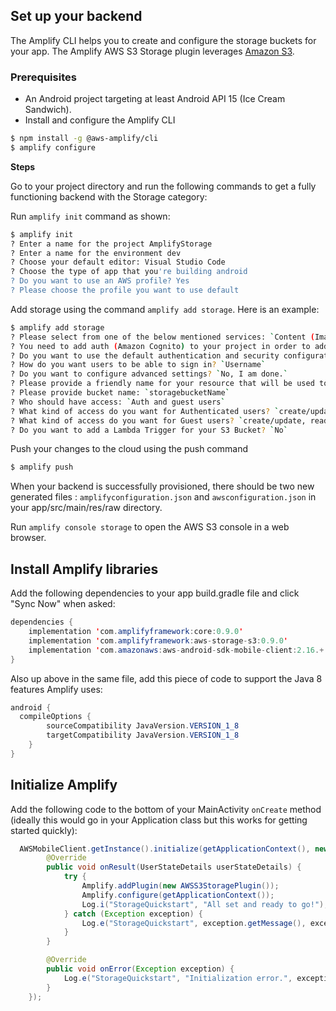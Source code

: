 ## Set up your backend

The Amplify CLI helps you to create and configure the storage buckets for your app. The Amplify AWS S3 Storage plugin leverages [Amazon S3](https://aws.amazon.com/s3).

### Prerequisites
* An Android project targeting at least Android API 15 (Ice Cream Sandwich).
* Install and configure the Amplify CLI

```bash
$ npm install -g @aws-amplify/cli
$ amplify configure
```

**Steps**

Go to your project directory and run the following commands to get a fully functioning backend with the Storage category:

Run `amplify init` command as shown:

```bash
$ amplify init
? Enter a name for the project AmplifyStorage
? Enter a name for the environment dev
? Choose your default editor: Visual Studio Code
? Choose the type of app that you're building android
? Do you want to use an AWS profile? Yes
? Please choose the profile you want to use default
```

Add storage using the command `amplify add storage`. Here is an example:

```bash
$ amplify add storage
? Please select from one of the below mentioned services: `Content (Images, audio, video, etc.)`
? You need to add auth (Amazon Cognito) to your project in order to add storage for user files. Do you want to add auth now? `Yes`
? Do you want to use the default authentication and security configuration? `Default configuration`
? How do you want users to be able to sign in? `Username`
? Do you want to configure advanced settings? `No, I am done.`
? Please provide a friendly name for your resource that will be used to label this category in the project: `S3friendlyName`
? Please provide bucket name: `storagebucketName`
? Who should have access: `Auth and guest users`
? What kind of access do you want for Authenticated users? `create/update, read, delete`
? What kind of access do you want for Guest users? `create/update, read, delete`
? Do you want to add a Lambda Trigger for your S3 Bucket? `No`
```

Push your changes to the cloud using the push command
```bash
$ amplify push
```

When your backend is successfully provisioned, there should be two new generated files : `amplifyconfiguration.json` and `awsconfiguration.json` in your app/src/main/res/raw directory.

Run `amplify console storage` to open the AWS S3 console in a web browser.

## Install Amplify libraries

Add the following dependencies to your app build.gradle file and click "Sync Now" when asked:

```java
dependencies {
    implementation 'com.amplifyframework:core:0.9.0'
    implementation 'com.amplifyframework:aws-storage-s3:0.9.0'
    implementation 'com.amazonaws:aws-android-sdk-mobile-client:2.16.+'
}
```

Also up above in the same file, add this piece of code to support the Java 8 features Amplify uses:

```java
android {
  compileOptions {
        sourceCompatibility JavaVersion.VERSION_1_8
        targetCompatibility JavaVersion.VERSION_1_8
    }
}
```

## Initialize Amplify

Add the following code to the bottom of your MainActivity `onCreate` method (ideally this would go in your Application class but this works for getting started quickly):

```java
  AWSMobileClient.getInstance().initialize(getApplicationContext(), new Callback<UserStateDetails>() {
        @Override
        public void onResult(UserStateDetails userStateDetails) {
            try {
                Amplify.addPlugin(new AWSS3StoragePlugin());
                Amplify.configure(getApplicationContext());
                Log.i("StorageQuickstart", "All set and ready to go!");
            } catch (Exception exception) {
                Log.e("StorageQuickstart", exception.getMessage(), exception);
            }
        }

        @Override
        public void onError(Exception exception) {
            Log.e("StorageQuickstart", "Initialization error.", exception);
        }
    });
```
